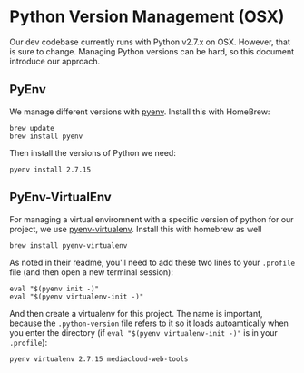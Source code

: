 Python Version Management (OSX)
==============================

Our dev codebase currently runs with Python v2.7.x on OSX.  However, that is sure to change. Managing Python 
versions can be hard, so this document introduce our approach.
 
PyEnv
-----

We manage different versions with [pyenv](https://github.com/pyenv/pyenv). Install this with HomeBrew:
```
brew update
brew install pyenv
```

Then install the versions of Python we need:
```
pyenv install 2.7.15
```

PyEnv-VirtualEnv
----------------

For managing a virtual enviromnent with a specific version of python for our project, we use 
[pyenv-virtualenv](https://github.com/pyenv/pyenv-virtualenv). Install this with homebrew as well
```
brew install pyenv-virtualenv
```
As noted in their readme, you'll need to add these two lines to your `.profile` file (and then open a new
terminal session):
```
eval "$(pyenv init -)"
eval "$(pyenv virtualenv-init -)"
```

And then create a virtualenv for this project.  The name is important, because the `.python-version` file
refers to it so it loads autoamtically when you enter the directory (if `eval "$(pyenv virtualenv-init -)"` 
is in your `.profile`):
```
pyenv virtualenv 2.7.15 mediacloud-web-tools
```
